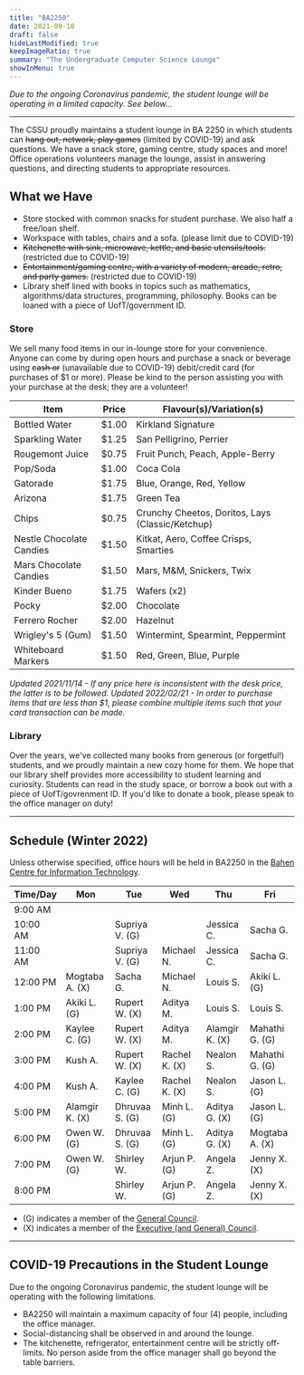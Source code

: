 ```yaml
---
title: "BA2250"
date: 2021-09-10
draft: false
hideLastModified: true
keepImageRatio: true
summary: "The Undergraduate Computer Science Lounge"
showInMenu: true
---
```


_Due to the ongoing Coronavirus pandemic, the student lounge will be operating in a limited capacity. See below..._

---

The CSSU proudly maintains a student lounge in BA 2250 in which students can ~~hang out, network, play games~~ (limited by COVID-19) and ask questions. We have a snack store, gaming centre, study spaces and more! Office operations volunteers manage the lounge, assist in answering questions, and directing students to appropriate resources.

## What we Have

- Store stocked with common snacks for student purchase. We also half a free/loan shelf.
- Workspace with tables, chairs and a sofa. (please limit due to COVID-19)
- ~~Kitchenette with sink, microwave, kettle, and basic utensils/tools.~~ (restricted due to COVID-19)
- ~~Entertainment/gaming centre, with a variety of modern, arcade, retro, and party games.~~ (restricted due to COVID-19)
- Library shelf lined with books in topics such as mathematics, algorithms/data structures, programming, philosophy. Books can be loaned with a piece of UofT/government ID.

### Store

We sell many food items in our in-lounge store for your convenience. Anyone can come by during open hours and purchase a snack or beverage using ~~cash or~~ (unavailable due to COVID-19) debit/credit card (for purchases of $1 or more). Please be kind to the person assisting you with your purchase at the desk; they are a volunteer!

| Item                     | Price | Flavour(s)/Variation(s)                          |
| ------------------------ | ----- | ------------------------------------------------ |
| Bottled Water            | $1.00 | Kirkland Signature                               |
| Sparkling Water          | $1.25 | San Pelligrino, Perrier                          |
| Rougemont Juice          | $0.75 | Fruit Punch, Peach, Apple-Berry                  |
| Pop/Soda                 | $1.00 | Coca Cola                                        |
| Gatorade                 | $1.75 | Blue, Orange, Red, Yellow                        |
| Arizona                  | $1.75 | Green Tea                                        |
| Chips                    | $0.75 | Crunchy Cheetos, Doritos, Lays (Classic/Ketchup) |
| Nestle Chocolate Candies | $1.50 | Kitkat, Aero, Coffee Crisps, Smarties            |
| Mars Chocolate Candies   | $1.50 | Mars, M&M, Snickers, Twix                        |
| Kinder Bueno             | $1.75 | Wafers (x2)                                      |
| Pocky                    | $2.00 | Chocolate                                        |
| Ferrero Rocher           | $2.00 | Hazelnut                                         |
| Wrigley's 5 (Gum)        | $1.50 | Wintermint, Spearmint, Peppermint                |
| Whiteboard Markers       | $1.50 | Red, Green, Blue, Purple                         |

_Updated 2021/11/14 - If any price here is inconsistent with the desk price, the latter is to be followed._
_Updated 2022/02/21 - In order to purchase items that are less than \$1, please combine multiple items such that your card transaction can be made._

### Library

Over the years, we've collected many books from generous (or forgetful!) students, and we proudly maintain a new cozy home for them. We hope that our library shelf provides more accessibility to student learning and curiosity. Students can read in the study space, or borrow a book out with a piece of UofT/govrenment ID. If you'd like to donate a book, please speak to the office manager on duty!

---

## Schedule (Winter 2022)

Unless otherwise specified, office hours will be held in BA2250 in the [Bahen Centre for Information Technology](https://goo.gl/maps/16JTD3pr2KKMkCTE7).

| Time/Day | Mon            | Tue            | Wed           | Thu            | Fri            |
| -------- | -------------- | -------------- | ------------- | -------------- | -------------- |
| 9:00 AM  |                |                |               |                |                |
| 10:00 AM |                | Supriya V. (G) |               | Jessica C.     | Sacha G.       |
| 11:00 AM |                | Supriya V. (G) | Michael N.    | Jessica C.     | Sacha G.       |
| 12:00 PM | Mogtaba A. (X) | Sacha G.       | Michael N.    | Louis S.       | Akiki L. (G)   |
| 1:00 PM  | Akiki L. (G)   | Rupert W. (X)  | Aditya M.     | Louis S.       | Louis S.       |
| 2:00 PM  | Kaylee C. (G)  | Rupert W. (X)  | Aditya M.     | Alamgir K. (X) | Mahathi G. (G) |
| 3:00 PM  | Kush A.        | Rupert W. (X)  | Rachel K. (X) | Nealon S.      | Mahathi G. (G) |
| 4:00 PM  | Kush A.        | Kaylee C. (G)  | Rachel K. (X) | Nealon S.      | Jason L. (G)   |
| 5:00 PM  | Alamgir K. (X) | Dhruvaa S. (G) | Minh L. (G)   | Aditya G. (X)  | Jason L. (G)   |
| 6:00 PM  | Owen W. (G)    | Dhruvaa S. (G) | Minh L. (G)   | Aditya G. (X)  | Mogtaba A. (X) |
| 7:00 PM  | Owen W. (G)    | Shirley W.     | Arjun P. (G)  | Angela Z.      | Jenny X. (X)   |
| 8:00 PM  |                | Shirley W.     | Arjun P. (G)  | Angela Z.      | Jenny X. (X)   |

- (G) indicates a member of the [General Council](/about).
- (X) indicates a member of the [Executive (and General) Council](/about).

---

## COVID-19 Precautions in the Student Lounge

Due to the ongoing Coronavirus pandemic, the student lounge will be operating with the following limitations.

- BA2250 will maintain a maximum capacity of four (4) people, including the office manager.
- Social-distancing shall be observed in and around the lounge.
- The kitchenette, refrigerator, entertainment centre will be strictly off-limits. No person aside from the office manager shall go beyond the table barriers.
